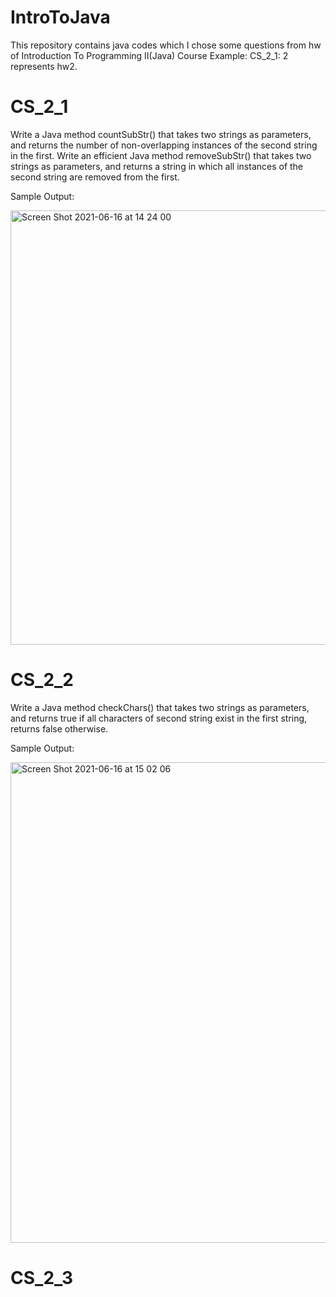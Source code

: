 # IntroToJava
This repository contains java codes which I chose some questions from hw of Introduction To Programming II(Java) Course
Example:
CS_2_1: 2 represents hw2.

# CS_2_1 
Write a Java method countSubStr() that takes two strings as parameters, and returns the number of
non-overlapping instances of the second string in the first.
Write an efficient Java method removeSubStr() that takes two strings as parameters, and returns a
string in which all instances of the second string are removed from the first.

Sample Output:

<img width="695" alt="Screen Shot 2021-06-16 at 14 24 00" src="https://user-images.githubusercontent.com/72014272/122210689-938c2a00-ceae-11eb-93c0-c814e8b1886f.png">

# CS_2_2
Write a Java method checkChars() that takes two strings as parameters, and returns true if all
characters of second string exist in the first string, returns false otherwise.

Sample Output:

<img width="769" alt="Screen Shot 2021-06-16 at 15 02 06" src="https://user-images.githubusercontent.com/72014272/122215460-eae0c900-ceb3-11eb-93b0-49ded0ac433e.png">

# CS_2_3


